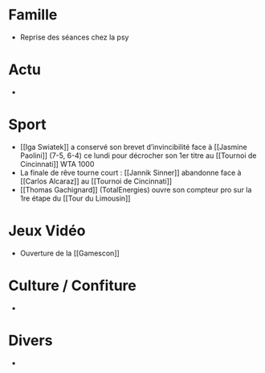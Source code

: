 # Famille
- Reprise des séances chez la psy
# Actu
- 
# Sport
- [[Iga Swiatek]] a conservé son brevet d’invincibilité face à [[Jasmine Paolini]] (7-5, 6-4) ce lundi pour décrocher son 1er titre au [[Tournoi de Cincinnati]] WTA 1000
- La finale de rêve tourne court : [[Jannik Sinner]] abandonne face à [[Carlos Alcaraz]] au  [[Tournoi de Cincinnati]]
- [[Thomas Gachignard]] (TotalEnergies) ouvre son compteur pro sur la 1re étape du [[Tour du Limousin]]
# Jeux Vidéo
- Ouverture de la [[Gamescon]]
# Culture / Confiture
- 
# Divers
- 
